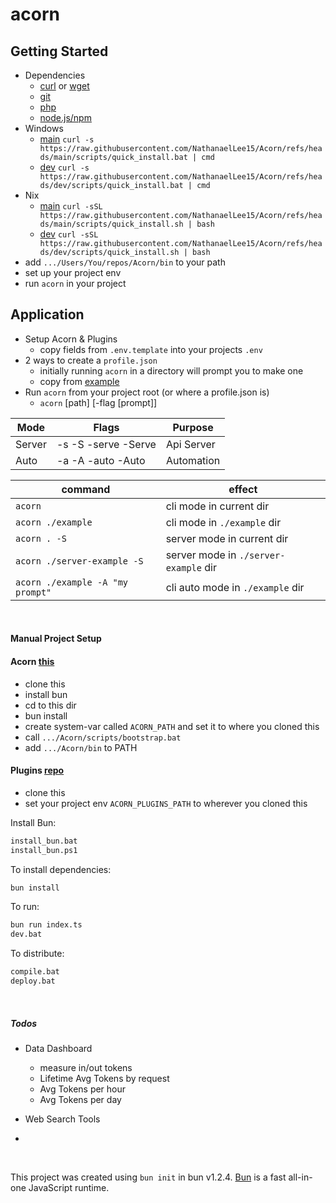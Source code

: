 # acorn

## Getting Started
- Dependencies
    - [curl](https://github.com/curl/curl?tab=readme-ov-file) or [wget](https://www.gnu.org/software/wget)
    - [git](https://git-scm.com/downloads)
    - [php](https://www.php.net/releases/8.3/en.php)
    - [node.js/npm](https://nodejs.org/en/download)
- Windows
    - [main](https://github.com/NathanaelLee15/Acorn/blob/main/scripts/quick_install.bat) `curl -s https://raw.githubusercontent.com/NathanaelLee15/Acorn/refs/heads/main/scripts/quick_install.bat | cmd`
    - [dev](https://github.com/NathanaelLee15/Acorn/blob/dev/scripts/quick_install.bat)  `curl -s https://raw.githubusercontent.com/NathanaelLee15/Acorn/refs/heads/dev/scripts/quick_install.bat | cmd`
- Nix
    - [main](https://github.com/NathanaelLee15/Acorn/blob/main/scripts/quick_install.sh) `curl -sSL https://raw.githubusercontent.com/NathanaelLee15/Acorn/refs/heads/main/scripts/quick_install.sh | bash`
    - [dev](https://github.com/NathanaelLee15/Acorn/blob/dev/scripts/quick_install.sh)  `curl -sSL https://raw.githubusercontent.com/NathanaelLee15/Acorn/refs/heads/dev/scripts/quick_install.sh | bash`
- add `.../Users/You/repos/Acorn/bin` to your path
- set up your project env
- run `acorn` in your project

## Application
- Setup Acorn & Plugins
    - copy fields from `.env.template` into your projects `.env`
- 2 ways to create a `profile.json`
    - initially running `acorn` in a directory will prompt you to make one
    - copy from [example](https://github.com/NathanaelLee15/Acorn/blob/main/profile.json)
- Run `acorn` from your project root (or where a profile.json is)
    - `acorn` [path] [-flag [prompt]]

|    Mode   |        Flags          |       Purpose     |
| --------- | --------------------- | ----------------- |
|   Server  | -s -S -serve -Serve   |     Api Server    |
|   Auto    | -a -A -auto  -Auto    |     Automation    |

|              command              |                  effect               |
| --------------------------------- | ------------------------------------- |
| `acorn`                           | cli mode in current dir               |
| `acorn ./example`                 | cli mode in `./example` dir           |
| `acorn . -S`                      | server mode in current dir            |
| `acorn ./server-example -S`       | server mode in `./server-example` dir |
| `acorn ./example -A "my prompt"`  | cli auto mode in `./example` dir      |

<br>

#### Manual Project Setup

#### Acorn [this](https://github.com/NathanaelLee15/Acorn)
- clone this
- install bun
- cd to this dir
- bun install
- create system-var called `ACORN_PATH` and set it to where you cloned this
- call `.../Acorn/scripts/bootstrap.bat`
- add `.../Acorn/bin` to PATH

#### Plugins [repo](https://github.com/NathanaelLee15/acorn-plugins)
- clone this
- set your project env `ACORN_PLUGINS_PATH` to wherever you cloned this

Install Bun:
```bash
install_bun.bat
install_bun.ps1
```

To install dependencies:

```bash
bun install
```

To run:

```bash
bun run index.ts
dev.bat
```

To distribute:

```bash
compile.bat
deploy.bat
```

<br>

##### Todos
- Data Dashboard
    - measure in/out tokens
    - Lifetime Avg Tokens by request
    - Avg Tokens per hour
    - Avg Tokens per day

- Web Search Tools

- 

<br>

This project was created using `bun init` in bun v1.2.4. [Bun](https://bun.sh) is a fast all-in-one JavaScript runtime.
